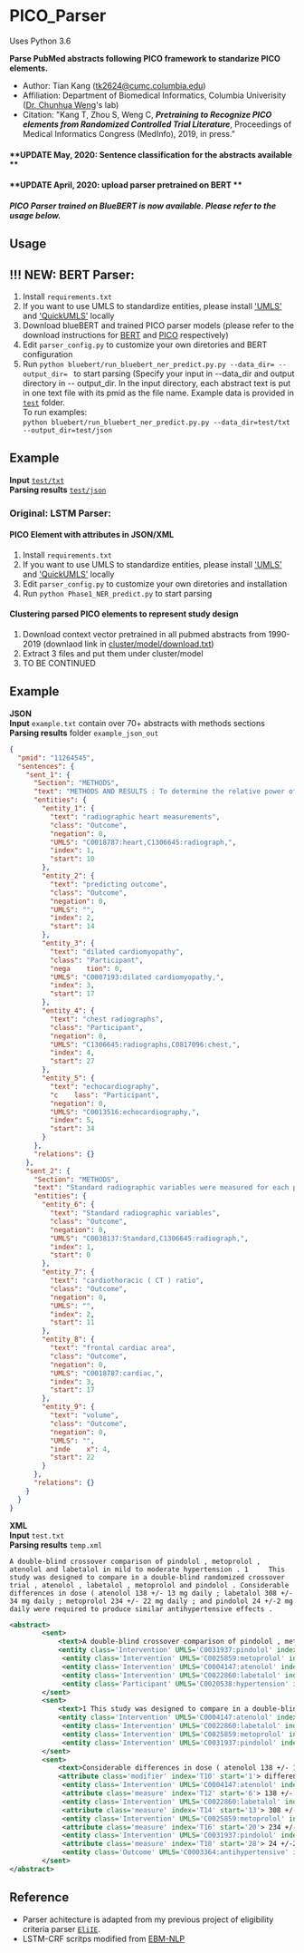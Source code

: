 # PICO_Parser

Uses Python 3.6

**Parse PubMed abstracts following PICO framework to standarize PICO elements.**  

* Author: Tian Kang (tk2624@cumc.columbia.edu)  
* Affiliation: Department of Biomedical Informatics, Columbia Univerisity ([Dr. Chunhua Weng](http://people.dbmi.columbia.edu/~chw7007/)'s lab)  
* Citation: "Kang T, Zhou S, Weng C, _**Pretraining to Recognize PICO elements from Randomized Controlled Trial Literature**_, Proceedings of Medical Informatics Congress (MedInfo), 2019, in press."    

#### **UPDATE May, 2020: Sentence classification for the abstracts available **
#### **UPDATE April, 2020: upload parser pretrained on BERT **
##### PICO Parser trained on BlueBERT is now available. Please refer to the usage below.    


## Usage  

## !!! NEW: BERT Parser:
1. Install `requirements.txt`
2.  If you want to use UMLS to standardize entities, please install ['UMLS'](https://www.nlm.nih.gov/research/umls/licensedcontent/umlsknowledgesources.html) and ['QuickUMLS'](https://github.com/Georgetown-IR-Lab/QuickUMLS) locally  
3. Download blueBERT and trained PICO parser models (please refer to the download instructions for [BERT](BERT_Parser/bluebert_pretrained_ori/README.md) and [PICO](BERT_Parser/bert_init_models/README.md) respectively)  
3.  Edit `parser_config.py` to customize your own diretories and BERT configuration  
4. Run `python bluebert/run_bluebert_ner_predict.py.py --data_dir= --output_dir= ` to start parsing (Specify your input in --data_dir and output directory in -- output_dir. In the input directory, each abstract text is put in one text file with its pmid as the file name. Example data is provided in [`test`](https://github.com/Tian312/PICO_Parser/tree/master/BERT_Parser/test) folder.  
To run examples:  
`python bluebert/run_bluebert_ner_predict.py.py --data_dir=test/txt --output_dir=test/json`  

## Example  

**Input** [`test/txt`](https://github.com/Tian312/PICO_Parser/tree/master/BERT_Parser/test/txt)  
**Parsing results** [`test/json`](https://github.com/Tian312/PICO_Parser/tree/master/BERT_Parser/test/json) 

   
   
### Original: LSTM Parser:
#### PICO Element with attributes in JSON/XML   
1.  Install `requirements.txt`
2.  If you want to use UMLS to standardize entities, please install ['UMLS'](https://www.nlm.nih.gov/research/umls/licensedcontent/umlsknowledgesources.html) and ['QuickUMLS'](https://github.com/Georgetown-IR-Lab/QuickUMLS) locally  
3.  Edit `parser_config.py` to customize your own diretories and installation  
4.  Run `python Phase1_NER_predict.py` to start parsing  


#### Clustering parsed PICO elements to represent study design    
1. Download context vector pretrained in all pubmed abstracts from 1990-2019 (downlaod link in [cluster/model/download.txt](https://github.com/Tian312/PICO_Parser/blob/master/cluster/model/download.txt))   
2. Extract 3 files and put them under cluster/model  
3. TO BE CONTINUED    

## Example  
**JSON**  
**Input** `example.txt` contain over 70+ abstracts with methods sections  
**Parsing results**  folder `example_json_out`  
```json
{
  "pmid": "11264545",
  "sentences": {
    "sent_1": {
      "Section": "METHODS",
      "text": "METHODS AND RESULTS : To determine the relative power of radiographic heart measurements for predicting outcome in dilated cardiomyopathy , we retrospectively studied 88 adult patients with chest radiographs obtained within 35 days of echocardiography .",
      "entities": {
        "entity_1": {
          "text": "radiographic heart measurements",
          "class": "Outcome",
          "negation": 0,
          "UMLS": "C0018787:heart,C1306645:radiograph,",
          "index": 1,
          "start": 10
        },
        "entity_2": {
          "text": "predicting outcome",
          "class": "Outcome",
          "negation": 0,
          "UMLS": "",
          "index": 2,
          "start": 14
        },
        "entity_3": {
          "text": "dilated cardiomyopathy",
          "class": "Participant",
          "nega    tion": 0,
          "UMLS": "C0007193:dilated cardiomyopathy,",
          "index": 3,
          "start": 17
        },
        "entity_4": {
          "text": "chest radiographs",
          "class": "Participant",
          "negation": 0,
          "UMLS": "C1306645:radiographs,C0817096:chest,",
          "index": 4,
          "start": 27
        },
        "entity_5": {
          "text": "echocardiography",
          "c    lass": "Participant",
          "negation": 0,
          "UMLS": "C0013516:echocardiography,",
          "index": 5,
          "start": 34
        }
      },
      "relations": {}
    },
    "sent_2": {
      "Section": "METHODS",
      "text": "Standard radiographic variables were measured for each patient , and the cardiothoracic ( CT ) ratio , frontal cardiac area     , and volume were calculated .",
      "entities": {
        "entity_6": {
          "text": "Standard radiographic variables",
          "class": "Outcome",
          "negation": 0,
          "UMLS": "C0038137:Standard,C1306645:radiograph,",
          "index": 1,
          "start": 0
        },
        "entity_7": {
          "text": "cardiothoracic ( CT ) ratio",
          "class": "Outcome",
          "negation": 0,
          "UMLS": "",
          "index": 2,
          "start": 11
        },
        "entity_8": {
          "text": "frontal cardiac area",
          "class": "Outcome",
          "negation": 0,
          "UMLS": "C0018787:cardiac,",
          "index": 3,
          "start": 17
        },
        "entity_9": {
          "text": "volume",
          "class": "Outcome",
          "negation": 0,
          "UMLS": "",
          "inde    x": 4,
          "start": 22
        }
      },
      "relations": {}
    }
  }
}

```

**XML**  
**Input**  `test.txt`  
**Parsing results** `temp.xml`  

    A double-blind crossover comparison of pindolol , metoprolol , atenolol and labetalol in mild to moderate hypertension . 1     This study was designed to compare in a double-blind randomized crossover trial , atenolol , labetalol , metoprolol and pindolol . Considerable differences in dose ( atenolol 138 +/- 13 mg daily ; labetalol 308 +/- 34 mg daily ; metoprolol 234 +/- 22 mg daily ; and pindolol 24 +/-2 mg daily were required to produce similar antihypertensive effects . 
  
```xml
<abstract>
		<sent>
			<text>A double-blind crossover comparison of pindolol , metoprolol , atenolol and labetalol in mild to moderate hypertension .</text>
			<entity class='Intervention' UMLS='C0031937:pindolol' index='T1' start='5'> pindolol </entity>
			 <entity class='Intervention' UMLS='C0025859:metoprolol' index='T2' start='7'> metoprolol </entity>
			 <entity class='Intervention' UMLS='C0004147:atenolol' index='T3' start='9'> atenolol </entity>
			 <entity class='Intervention' UMLS='C0022860:labetalol' index='T4' start='11'> labetalol </entity>
			 <entity class='Participant' UMLS='C0020538:hypertension' index='T5' start='13'> mild to moderate hypertension </entity>
		</sent>
		<sent>
			<text>1 This study was designed to compare in a double-blind randomized crossover trial , atenolol , labetalol , metoprolol and pindolol .</text>
			<entity class='Intervention' UMLS='C0004147:atenolol' index='T6' start='14'> atenolol </entity>
			 <entity class='Intervention' UMLS='C0022860:labetalol' index='T7' start='16'> labetalol </entity>
			 <entity class='Intervention' UMLS='C0025859:metoprolol' index='T8' start='18'> metoprolol </entity>
			 <entity class='Intervention' UMLS='C0031937:pindolol' index='T9' start='20'> pindolol </entity>
		</sent>
		<sent>
			<text>Considerable differences in dose ( atenolol 138 +/- 13 mg daily ; labetalol 308 +/- 34 mg daily ; metoprolol 234 +/- 22 mg daily ; and pindolol 24 +/-2 mg daily were required to produce similar antihypertensive effects .</text>
			<attribute class='modifier' index='T10' start='1'> differences </attribute>
			 <entity class='Intervention' UMLS='C0004147:atenolol' index='T11' start='5'> atenolol </entity>
			 <attribute class='measure' index='T12' start='6'> 138 +/- 13 mg daily </attribute>
			 <entity class='Intervention' UMLS='C0022860:labetalol' index='T13' start='12'> labetalol </entity>
			 <attribute class='measure' index='T14' start='13'> 308 +/- 34 mg daily </attribute>
			 <entity class='Intervention' UMLS='C0025859:metoprolol' index='T15' start='19'> metoprolol </entity>
			 <attribute class='measure' index='T16' start='20'> 234 +/- 22 mg daily </attribute>
			 <entity class='Intervention' UMLS='C0031937:pindolol' index='T17' start='27'> pindolol </entity>
			 <attribute class='measure' index='T18' start='28'> 24 +/-2 mg daily </attribute>
			 <entity class='Outcome' UMLS='C0003364:antihypertensive' index='T19' start='37'> antihypertensive effects </entity>
		</sent>
</abstract>   

```

## Reference

- Parser achitecture is adapted from my previous project of eligibility criteria parser [`EliIE`](https://github.com/Tian312/EliIE).   
- LSTM-CRF scritps modified from [EBM-NLP](https://github.com/bepnye/EBM-NLP/tree/master/acl_scripts/lstm-crf)   
